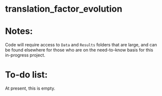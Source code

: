 # translation_factor_evolution

# Notes:
Code will require access to `Data` and `Results` folders that are large, and can be found elsewhere for those who are on the need-to-know basis for this in-progress project.

# To-do list:

At present, this is empty. 
